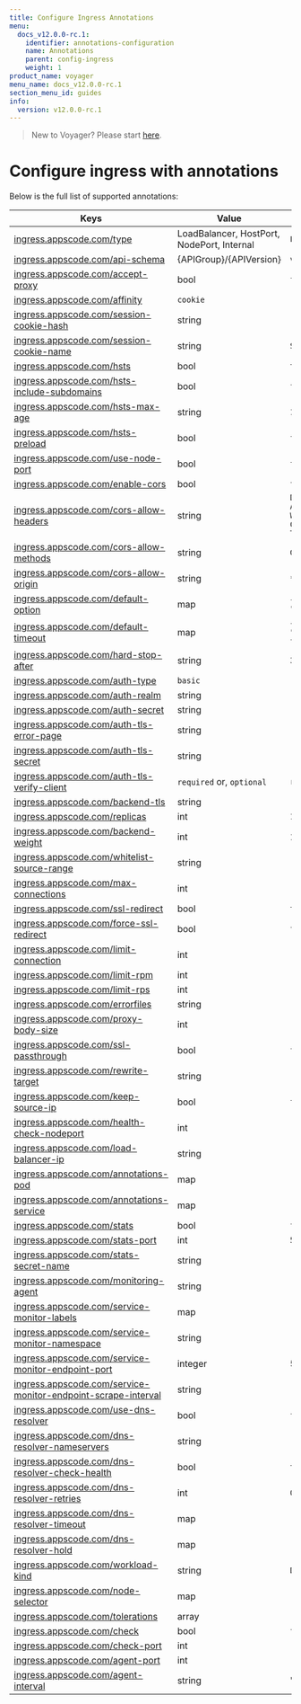 ```yaml
---
title: Configure Ingress Annotations
menu:
  docs_v12.0.0-rc.1:
    identifier: annotations-configuration
    name: Annotations
    parent: config-ingress
    weight: 1
product_name: voyager
menu_name: docs_v12.0.0-rc.1
section_menu_id: guides
info:
  version: v12.0.0-rc.1
---
```


> New to Voyager? Please start [here](/docs/v12.0.0-rc.1/concepts/overview).

# Configure ingress with annotations

Below is the full list of supported annotations:

|  Keys  |   Value   |  Default |
|--------|-----------|----------|
| [ingress.appscode.com/type](/docs/v12.0.0-rc.1/concepts/README) | LoadBalancer, HostPort, NodePort, Internal | `LoadBalancer` |
| [ingress.appscode.com/api-schema](/docs/v12.0.0-rc.1/concepts/overview) | {APIGroup}/{APIVersion} | `voyager.appscode.com/v1beta1` |
| [ingress.appscode.com/accept-proxy](/docs/v12.0.0-rc.1/guides/ingress/configuration/accept-proxy) | bool | `false` |
| [ingress.appscode.com/affinity](/docs/v12.0.0-rc.1/guides/ingress/http/sticky-session) | `cookie` | |
| [ingress.appscode.com/session-cookie-hash](/docs/v12.0.0-rc.1/guides/ingress/http/sticky-session) | string | |
| [ingress.appscode.com/session-cookie-name](/docs/v12.0.0-rc.1/guides/ingress/http/sticky-session) | string | `SERVERID` |
| [ingress.appscode.com/hsts](/docs/v12.0.0-rc.1/guides/ingress/http/hsts) | bool | `true` |
| [ingress.appscode.com/hsts-include-subdomains](/docs/v12.0.0-rc.1/guides/ingress/http/hsts) | bool | `false` |
| [ingress.appscode.com/hsts-max-age](/docs/v12.0.0-rc.1/guides/ingress/http/hsts) | string | `15768000` |
| [ingress.appscode.com/hsts-preload](/docs/v12.0.0-rc.1/guides/ingress/http/hsts) | bool | `false` |
| [ingress.appscode.com/use-node-port](/docs/v12.0.0-rc.1/concepts/ingress-types/nodeport) | bool | `false` |
| [ingress.appscode.com/enable-cors](/docs/v12.0.0-rc.1/guides/ingress/http/cors) | bool | `false` |
| [ingress.appscode.com/cors-allow-headers](/docs/v12.0.0-rc.1/guides/ingress/http/cors) | string | `DNT,X-CustomHeader,Keep-Alive,User-Agent,X-Requested-With,If-Modified-Since,Cache-Control,Content-Type,Authorization` |
| [ingress.appscode.com/cors-allow-methods](/docs/v12.0.0-rc.1/guides/ingress/http/cors) | string | `GET,PUT,POST,DELETE,PATCH,OPTIONS` |
| [ingress.appscode.com/cors-allow-origin](/docs/v12.0.0-rc.1/guides/ingress/http/cors) | string | `*` |
| [ingress.appscode.com/default-option](/docs/v12.0.0-rc.1/guides/ingress/configuration/default-options) | map | `{"http-server-close": "true", "dontlognull": "true"}` |
| [ingress.appscode.com/default-timeout](/docs/v12.0.0-rc.1/guides/ingress/configuration/default-timeouts) | map | `{"connect": "5s", "server": "50s", "client": "50s", "client-fin": "50s", "tunnel": "50s"}` |
| [ingress.appscode.com/hard-stop-after](/docs/v12.0.0-rc.1/guides/ingress/configuration/hard-stop-after) | string | `30s` |
| [ingress.appscode.com/auth-type](/docs/v12.0.0-rc.1/guides/ingress/security/basic-auth) | `basic` | |
| [ingress.appscode.com/auth-realm](/docs/v12.0.0-rc.1/guides/ingress/security/basic-auth) | string | |
| [ingress.appscode.com/auth-secret](/docs/v12.0.0-rc.1/guides/ingress/security/basic-auth) | string | |
| [ingress.appscode.com/auth-tls-error-page](/docs/v12.0.0-rc.1/guides/ingress/security/tls-auth) | string | |
| [ingress.appscode.com/auth-tls-secret](/docs/v12.0.0-rc.1/guides/ingress/security/tls-auth) | string | |
| [ingress.appscode.com/auth-tls-verify-client](/docs/v12.0.0-rc.1/guides/ingress/security/tls-auth) | `required` or, `optional` | `required` |
| [ingress.appscode.com/backend-tls](/docs/v12.0.0-rc.1/guides/ingress/tls/backend-tls) | string | |
| [ingress.appscode.com/replicas](/docs/v12.0.0-rc.1/guides/ingress/scaling) | int | `1` |
| [ingress.appscode.com/backend-weight](/docs/v12.0.0-rc.1/guides/ingress/http/blue-green-deployment) | int | 1 |
| [ingress.appscode.com/whitelist-source-range](/docs/v12.0.0-rc.1/guides/ingress/configuration/whitelist) | string | |
| [ingress.appscode.com/max-connections](/docs/v12.0.0-rc.1/guides/ingress/configuration/max-connections) | int | |
| [ingress.appscode.com/ssl-redirect](/docs/v12.0.0-rc.1/guides/ingress/configuration/ssl-redirect) | bool | `true` |
| [ingress.appscode.com/force-ssl-redirect](/docs/v12.0.0-rc.1/guides/ingress/configuration/ssl-redirect) | bool | `false` |
| [ingress.appscode.com/limit-connection](/docs/v12.0.0-rc.1/guides/ingress/configuration/rate-limit) | int | |
| [ingress.appscode.com/limit-rpm](/docs/v12.0.0-rc.1/guides/ingress/configuration/rate-limit) | int | |
| [ingress.appscode.com/limit-rps](/docs/v12.0.0-rc.1/guides/ingress/configuration/rate-limit) | int | |
| [ingress.appscode.com/errorfiles](/docs/v12.0.0-rc.1/guides/ingress/configuration/error-files) | string | |
| [ingress.appscode.com/proxy-body-size](/docs/v12.0.0-rc.1/guides/ingress/configuration/body-size) | int | |
| [ingress.appscode.com/ssl-passthrough](/docs/v12.0.0-rc.1/guides/ingress/configuration/ssl-passthrough) | bool | `false` |
| [ingress.appscode.com/rewrite-target](/docs/v12.0.0-rc.1/guides/ingress/configuration/rewrite-target) | string | |
| [ingress.appscode.com/keep-source-ip](/docs/v12.0.0-rc.1/guides/ingress/configuration/keep-source-ip) | bool | `false` |
| [ingress.appscode.com/health-check-nodeport](/docs/v12.0.0-rc.1/guides/ingress/configuration/keep-source-ip) | int | |
| [ingress.appscode.com/load-balancer-ip](/docs/v12.0.0-rc.1/guides/ingress/configuration/loadbalancer-ip) | string | |
| [ingress.appscode.com/annotations-pod](/docs/v12.0.0-rc.1/guides/ingress/configuration/pod-annotations) | map | |
| [ingress.appscode.com/annotations-service](/docs/v12.0.0-rc.1/guides/ingress/configuration/service-annotations) | map | |
| [ingress.appscode.com/stats](/docs/v12.0.0-rc.1/guides/ingress/monitoring/haproxy-stats) | bool | `false` |
| [ingress.appscode.com/stats-port](/docs/v12.0.0-rc.1/guides/ingress/monitoring/haproxy-stats) | int | `56789` |
| [ingress.appscode.com/stats-secret-name](/docs/v12.0.0-rc.1/guides/ingress/monitoring/haproxy-stats) | string | |
| [ingress.appscode.com/monitoring-agent](/docs/v12.0.0-rc.1/guides/ingress/monitoring/using-coreos-prometheus-operator) | string  |         |
| [ingress.appscode.com/service-monitor-labels](/docs/v12.0.0-rc.1/guides/ingress/monitoring/using-coreos-prometheus-operator) | map     |         |
| [ingress.appscode.com/service-monitor-namespace](/docs/v12.0.0-rc.1/guides/ingress/monitoring/using-coreos-prometheus-operator) | string  |         |
| [ingress.appscode.com/service-monitor-endpoint-port](/docs/v12.0.0-rc.1/guides/ingress/monitoring/using-coreos-prometheus-operator) | integer | 56790   |
| [ingress.appscode.com/service-monitor-endpoint-scrape-interval](/docs/v12.0.0-rc.1/guides/ingress/monitoring/using-coreos-prometheus-operator) | string  |         |
| [ingress.appscode.com/use-dns-resolver](/docs/v12.0.0-rc.1/guides/ingress/http/external-svc#using-external-domain) | bool | `false` |
| [ingress.appscode.com/dns-resolver-nameservers](/docs/v12.0.0-rc.1/guides/ingress/http/external-svc#using-external-domain) | string | |
| [ingress.appscode.com/dns-resolver-check-health](/docs/v12.0.0-rc.1/guides/ingress/http/external-svc#using-external-domain) | bool | `true` |
| [ingress.appscode.com/dns-resolver-retries](/docs/v12.0.0-rc.1/guides/ingress/http/external-svc#using-external-domain) | int | `0` |
| [ingress.appscode.com/dns-resolver-timeout](/docs/v12.0.0-rc.1/guides/ingress/http/external-svc#using-external-domain) | map | |
| [ingress.appscode.com/dns-resolver-hold](/docs/v12.0.0-rc.1/guides/ingress/http/external-svc#using-external-domain) | map | |
| [ingress.appscode.com/workload-kind](/docs/v12.0.0-rc.1/guides/ingress/pod-placement#choosing-workload-kind) | string | `Deployment` |
| [ingress.appscode.com/node-selector](/docs/v12.0.0-rc.1/guides/ingress/pod-placement#using-node-selector) | map | |
| [ingress.appscode.com/tolerations](/docs/v12.0.0-rc.1/guides/ingress/pod-placement#using-taints-and-toleration) | array | |
| [ingress.appscode.com/check](/docs/v12.0.0-rc.1/guides/ingress/configuration/health-check) | bool | `false` |
| [ingress.appscode.com/check-port](/docs/v12.0.0-rc.1/guides/ingress/configuration/health-check) | int | |
| [ingress.appscode.com/agent-port](/docs/v12.0.0-rc.1/guides/ingress/configuration/agent-check) | int | |
| [ingress.appscode.com/agent-interval](/docs/v12.0.0-rc.1/guides/ingress/configuration/agent-check) | string | "2000ms" |
